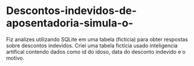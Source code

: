 # Descontos-indevidos-de-aposentadoria-simula-o-
Fiz analizes utilizando SQLite em uma tabela (fictícia) para obter respostas sobre descontos indevidos. Criei uma tabela fictícia usado inteligencia artifical contendo dados como id do idoso, data do desconto indevido e o motivo.
